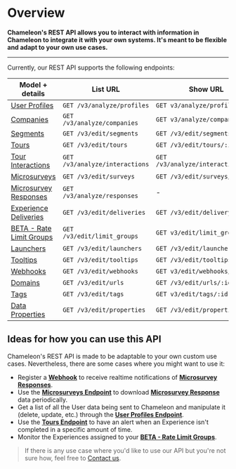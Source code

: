 # Overview

**Chameleon's REST API allows you to interact with information in Chameleon to integrate it with your own systems. It's meant to be flexible and adapt to your own use cases.**

------


Currently, our REST API supports the following endpoints:

| Model + details                                              | List URL                 | Show URL                     |
| ------------------------------------------------------------ | ------------------------ | ---------------------------- |
| [User Profiles](apis/profiles.md) | `GET /v3/analyze/profiles`| `GET v3/analyze/profiles/:id` |
| [Companies](apis/companies.md) | `GET /v3/analyze/companies`| `GET v3/analyze/companies/:id` |
| [Segments](apis/segments.md) | `GET /v3/edit/segments`  | `GET /v3/edit/segments/:id`  |
| [Tours](apis/tours.md)    | `GET /v3/edit/tours`     | `GET /v3/edit/tours/:id`     |
| [Tour Interactions](apis/tour-interactions.md) | `GET /v3/analyze/interactions` | `GET /v3/analyze/interactions/:id` |
| [Microsurveys](apis/surveys.md) | `GET /v3/edit/surveys`   | `GET /v3/edit/surveys/:id`   |
| [Microsurvey Responses](apis/survey-responses.md) | `GET /v3/analyze/responses`   | -   |
| [Experience Deliveries](apis/deliveries.md) | `GET /v3/edit/deliveries`   | `GET /v3/edit/delivery/:id`   |
| [BETA - Rate Limit Groups](apis/limit-groups.md) | `GET /v3/edit/limit_groups`| `GET v3/edit/limit_groups/:id` |
| [Launchers](apis/launchers.md) | `GET /v3/edit/launchers` | `GET /v3/edit/launchers/:id` |
| [Tooltips](apis/tooltips.md) | `GET /v3/edit/tooltips`  | `GET /v3/edit/tooltips/:id`  |
| [Webhooks](apis/webhooks.md) | `GET /v3/edit/webhooks`| `GET v3/edit/webhooks/:id` |
| [Domains](apis/urls.md)   | `GET /v3/edit/urls`      | `GET /v3/edit/urls/:id`      |
| [Tags](apis/tags.md) | `GET /v3/edit/tags`| `GET v3/edit/tags/:id` |
| [Data Properties](apis/properties.md)   | `GET /v3/edit/properties`      | `GET /v3/edit/properties/:id`      |



## Ideas for how you can use this API

Chameleon's REST API is made to be adaptable to your own custom use cases. Nevertheless, there are some cases where you might want to use it:

- Register a **[Webhook](apis/webhooks.md)** to receive realtime notifications of **[Microsurvey Responses](apis/survey-responses.md)**.
- Use the **[Microsurveys Endpoint](apis/surveys.md)** to download **[Microsurvey Response](apis/survey-responses.md)** data periodically.
- Get a list of all the User data being sent to Chameleon and manipulate it (delete, update, etc.) through the **[User Profiles Endpoint](apis/profiles.md)**.
- Use the **[Tours Endpoint](apis/tours.md)** to have an alert when an Experience isn't completed in a specific amount of time.
- Monitor the Experiences assigned to your **[BETA - Rate Limit Groups](apis/limit-groups.md)**.


> If there is any use case where you'd like to use our API but you're not sure how, feel free to [Contact us](https://app.trychameleon.com/help).
